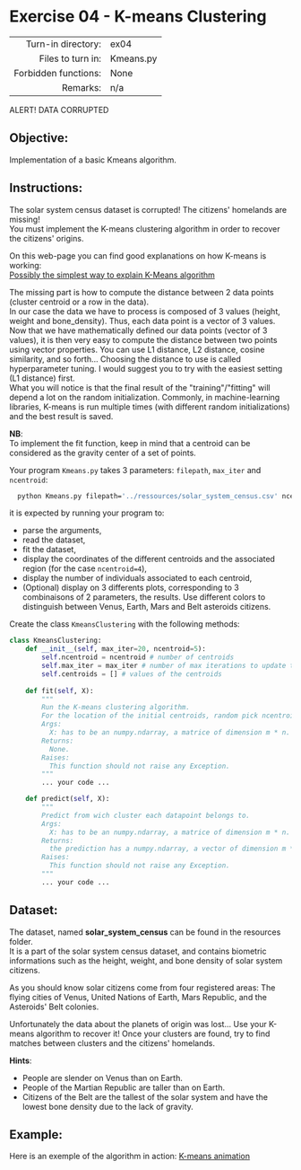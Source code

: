 # Exercise 04 - K-means Clustering


|                         |                    |
| -----------------------:| ------------------ |
|   Turn-in directory:    |  ex04              |
|   Files to turn in:     |  Kmeans.py         |
|   Forbidden functions:  |  None              |
|   Remarks:              |  n/a               |

ALERT! DATA CORRUPTED

## Objective:
Implementation of a basic Kmeans algorithm.


## Instructions:
The solar system census dataset is corrupted! The citizens' homelands are missing!  
You must implement the K-means clustering algorithm in order to recover the citizens' origins.

On this web-page you can find good explanations on how K-means is working:  
[Possibly the simplest way to explain K-Means algorithm](https://bigdata-madesimple.com/possibly-the-simplest-way-to-explain-k-means-algorithm/)  

The missing part is how to compute the distance between 2 data points (cluster centroid or a row in the data).  
In our case the data we have to process is composed of 3 values (height, weight and bone_density).
Thus, each data point is a vector of 3 values.  
Now that we have mathematically defined our data points (vector of 3 values), it is then very easy to compute the distance between two points using vector properties.
You can use L1 distance, L2 distance, cosine similarity, and so forth... Choosing the distance to use is called hyperparameter tuning. I would suggest you to try with the easiest setting (L1 distance) first.  
What you will notice is that the final result of the "training"/"fitting" will depend a lot on the random initialization. Commonly, in machine-learning libraries, K-means is run multiple times (with different random initializations) and the best result is saved.  


__**NB**__:\
To implement the fit function, keep in mind that a centroid can be considered as the gravity center of a set of points.  


Your program `Kmeans.py` takes 3 parameters: `filepath`, `max_iter` and `ncentroid`:

```bash
  python Kmeans.py filepath='../ressources/solar_system_census.csv' ncentroid=4 max_iter=30
```

it is expected by running your program to:
* parse the arguments,
* read the dataset,
* fit the dataset,
* display the coordinates of the different centroids and the associated region (for the case `ncentroid=4`),
* display the number of individuals associated to each centroid,
* (Optional) display on 3 differents plots, corresponding to 3 combinaisons of 2 parameters, the results. Use different colors to distinguish  between Venus, Earth, Mars and Belt asteroids citizens.


Create the class `KmeansClustering` with the following methods:  

```python
class KmeansClustering:
    def __init__(self, max_iter=20, ncentroid=5):
        self.ncentroid = ncentroid # number of centroids
        self.max_iter = max_iter # number of max iterations to update the centroids
        self.centroids = [] # values of the centroids
        
    def fit(self, X):
        """
        Run the K-means clustering algorithm.
        For the location of the initial centroids, random pick ncentroids from the dataset.
        Args:
          X: has to be an numpy.ndarray, a matrice of dimension m * n.
        Returns:
          None.
        Raises:
          This function should not raise any Exception.
        """
        ... your code ...

    def predict(self, X):
        """
        Predict from wich cluster each datapoint belongs to.
        Args:
          X: has to be an numpy.ndarray, a matrice of dimension m * n.
        Returns:
          the prediction has a numpy.ndarray, a vector of dimension m * 1.
        Raises:
          This function should not raise any Exception.
        """
        ... your code ...
```
## Dataset:

The dataset, named **solar_system_census** can be found in the resources folder.  
It is a part of the solar system census dataset, and contains biometric informations such as the height, weight, and bone density of solar system citizens.

As you should know solar citizens come from four registered areas: The flying cities of Venus, United Nations of Earth, Mars Republic, and the Asteroids' Belt colonies.

Unfortunately the data about the planets of origin was lost...
Use your K-means algorithm to recover it!
Once your clusters are found, try to find matches between clusters and the citizens' homelands.

__**Hints**__:
* People are slender on Venus than on Earth.
* People of the Martian Republic are taller than on Earth.
* Citizens of the Belt are the tallest of the solar system and have the lowest bone density due to the lack of gravity.

## Example:
Here is an exemple of the algorithm in action:
[K-means animation](https://i.ibb.co/bKFVVx2/ezgif-com-gif-maker.gif)
